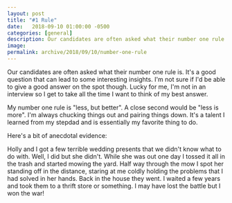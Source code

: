 ```yaml
---
layout: post
title: "#1 Rule"
date:   2018-09-10 01:00:00 -0500
categories: [general]
description: Our candidates are often asked what their number one rule is. It's a good question that can lead to some interesting insights, given the answerer has enough time to think about it. Here's mine.
image: 
permalink: archive/2018/09/10/number-one-rule
---
```


Our candidates are often asked what their number one rule is. It's a good question that can lead to some interesting insights. I'm not sure if I'd be able to give a good answer on the spot though. Lucky for me, I'm not in an interview so I get to take all the time I want to think of my best answer.

My number one rule is "less, but better". A close second would be "less is more". I'm always chucking things out and pairing things down. It's a talent I learned from my stepdad and is essentially my favorite thing to do.

Here's a bit of anecdotal evidence:

Holly and I got a few terrible wedding presents that we didn't know what to do with. Well, I did but she didn't. While she was out one day I tossed it all in the trash and started mowing the yard. Half way through the mow I spot her standing off in the distance, staring at me coldly holding the problems that I had solved in her hands. Back in the house they went. I waited a few years and took them to a thrift store or something. I may have lost the battle but I won the war!